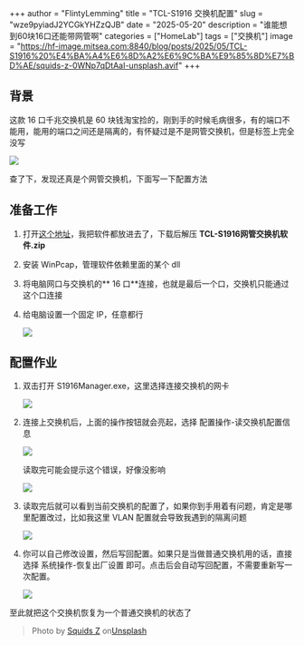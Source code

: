 +++
author = "FlintyLemming"
title = "TCL-S1916 交换机配置"
slug = "wze9pyiadJ2YCGkYHZzQJB"
date = "2025-05-20"
description = "谁能想到60块16口还能带网管啊"
categories = ["HomeLab"]
tags = ["交换机"]
image = "https://hf-image.mitsea.com:8840/blog/posts/2025/05/TCL-S1916%20%E4%BA%A4%E6%8D%A2%E6%9C%BA%E9%85%8D%E7%BD%AE/squids-z-0WNp7qDtAaI-unsplash.avif"
+++

## 背景

这款 16 口千兆交换机是 60 块钱淘宝捡的，刚到手的时候毛病很多，有的端口不能用，能用的端口之间还是隔离的，有怀疑过是不是网管交换机，但是标签上完全没写

![](https://hf-image.mitsea.com:8840/blog/posts/2025/05/TCL-S1916%20%E4%BA%A4%E6%8D%A2%E6%9C%BA%E9%85%8D%E7%BD%AE/photo_T_gSPgqAwe.avif)

查了下，发现还真是个网管交换机，下面写一下配置方法

## 准备工作

1. 打开[这个地址](https://index.mitsea.com/%E8%BD%AF%E4%BB%B6/%E9%A9%B1%E5%8A%A8%E5%92%8C%E5%85%B6%E4%BB%96%E9%95%9C%E5%83%8F/TCL-S1916%20%E7%BD%91%E7%AE%A1%E4%BA%A4%E6%8D%A2%E6%9C%BA)，我把软件都放进去了，下载后解压 **TCL-S1916网管交换机软件.zip**
2. 安装 WinPcap，管理软件依赖里面的某个 dll
3. 将电脑网口与交换机的\*\* 16 口\*\*连接，也就是最后一个口，交换机只能通过这个口连接
4. 给电脑设置一个固定 IP，任意都行

   ![](https://hf-image.mitsea.com:8840/blog/posts/2025/05/TCL-S1916%20%E4%BA%A4%E6%8D%A2%E6%9C%BA%E9%85%8D%E7%BD%AE/6_bDxKJBMGEu.avif)

## 配置作业

1. 双击打开 S1916Manager.exe，这里选择连接交换机的网卡

   ![](https://hf-image.mitsea.com:8840/blog/posts/2025/05/TCL-S1916%20%E4%BA%A4%E6%8D%A2%E6%9C%BA%E9%85%8D%E7%BD%AE/2_ShG00mNVH6.avif)

2. 连接上交换机后，上面的操作按钮就会亮起，选择 配置操作-读交换机配置信息

   ![](https://hf-image.mitsea.com:8840/blog/posts/2025/05/TCL-S1916%20%E4%BA%A4%E6%8D%A2%E6%9C%BA%E9%85%8D%E7%BD%AE/3_wMx1Odv0dv.avif)

   读取完可能会提示这个错误，好像没影响

   ![](https://hf-image.mitsea.com:8840/blog/posts/2025/05/TCL-S1916%20%E4%BA%A4%E6%8D%A2%E6%9C%BA%E9%85%8D%E7%BD%AE/4_tp7HD354so.avif)

3. 读取完后就可以看到当前交换机的配置了，如果你到手用着有问题，肯定是哪里配置改过，比如我这里 VLAN 配置就会导致我遇到的隔离问题

   ![](https://hf-image.mitsea.com:8840/blog/posts/2025/05/TCL-S1916%20%E4%BA%A4%E6%8D%A2%E6%9C%BA%E9%85%8D%E7%BD%AE/1_l4SEuP3t3c.avif)

4. 你可以自己修改设置，然后写回配置。如果只是当做普通交换机用的话，直接选择 系统操作-恢复出厂设置 即可。点击后会自动写回配置，不需要重新写一次配置。

   ![](https://hf-image.mitsea.com:8840/blog/posts/2025/05/TCL-S1916%20%E4%BA%A4%E6%8D%A2%E6%9C%BA%E9%85%8D%E7%BD%AE/5_mcBx6NVGgI.avif)

至此就把这个交换机恢复为一个普通交换机的状态了

> Photo by [Squids Z](https://unsplash.com/@squids93?utm_content=creditCopyText&utm_medium=referral&utm_source=unsplash) on[Unsplash](https://unsplash.com/photos/abstract-building-with-orange-and-pink-hues-0WNp7qDtAaI?utm_content=creditCopyText&utm_medium=referral&utm_source=unsplash)
      